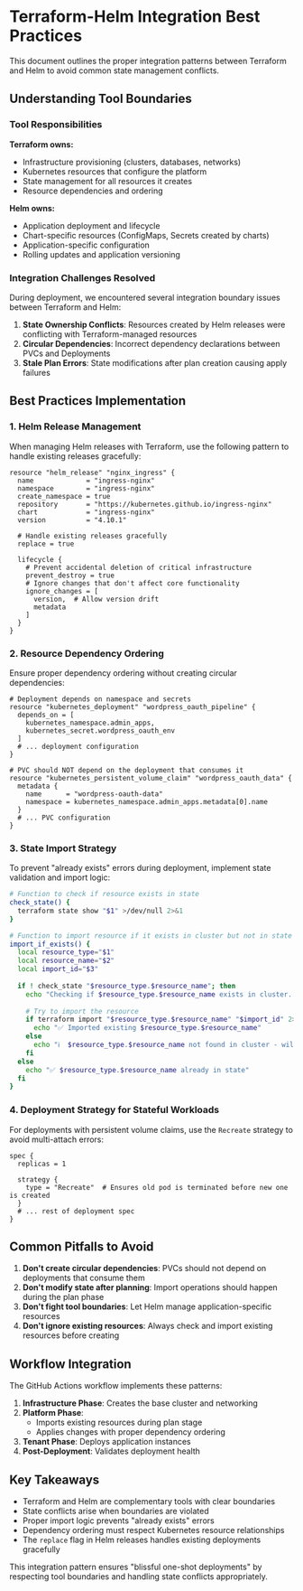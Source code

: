 # Terraform-Helm Integration Best Practices

This document outlines the proper integration patterns between Terraform and Helm to avoid common state management conflicts.

## Understanding Tool Boundaries

### Tool Responsibilities

**Terraform owns:**
- Infrastructure provisioning (clusters, databases, networks)
- Kubernetes resources that configure the platform
- State management for all resources it creates
- Resource dependencies and ordering

**Helm owns:**
- Application deployment and lifecycle
- Chart-specific resources (ConfigMaps, Secrets created by charts)
- Application-specific configuration
- Rolling updates and application versioning

### Integration Challenges Resolved

During deployment, we encountered several integration boundary issues between Terraform and Helm:

1. **State Ownership Conflicts**: Resources created by Helm releases were conflicting with Terraform-managed resources
2. **Circular Dependencies**: Incorrect dependency declarations between PVCs and Deployments
3. **Stale Plan Errors**: State modifications after plan creation causing apply failures

## Best Practices Implementation

### 1. Helm Release Management

When managing Helm releases with Terraform, use the following pattern to handle existing releases gracefully:

```hcl
resource "helm_release" "nginx_ingress" {
  name             = "ingress-nginx"
  namespace        = "ingress-nginx"
  create_namespace = true
  repository       = "https://kubernetes.github.io/ingress-nginx"
  chart            = "ingress-nginx"
  version          = "4.10.1"
  
  # Handle existing releases gracefully
  replace = true
  
  lifecycle {
    # Prevent accidental deletion of critical infrastructure
    prevent_destroy = true
    # Ignore changes that don't affect core functionality
    ignore_changes = [
      version,  # Allow version drift
      metadata
    ]
  }
}
```

### 2. Resource Dependency Ordering

Ensure proper dependency ordering without creating circular dependencies:

```hcl
# Deployment depends on namespace and secrets
resource "kubernetes_deployment" "wordpress_oauth_pipeline" {
  depends_on = [
    kubernetes_namespace.admin_apps,
    kubernetes_secret.wordpress_oauth_env
  ]
  # ... deployment configuration
}

# PVC should NOT depend on the deployment that consumes it
resource "kubernetes_persistent_volume_claim" "wordpress_oauth_data" {
  metadata {
    name      = "wordpress-oauth-data"
    namespace = kubernetes_namespace.admin_apps.metadata[0].name
  }
  # ... PVC configuration
}
```

### 3. State Import Strategy

To prevent "already exists" errors during deployment, implement state validation and import logic:

```bash
# Function to check if resource exists in state
check_state() {
  terraform state show "$1" >/dev/null 2>&1
}

# Function to import resource if it exists in cluster but not in state
import_if_exists() {
  local resource_type="$1"
  local resource_name="$2"
  local import_id="$3"
  
  if ! check_state "$resource_type.$resource_name"; then
    echo "Checking if $resource_type.$resource_name exists in cluster..."
    
    # Try to import the resource
    if terraform import "$resource_type.$resource_name" "$import_id" 2>/dev/null; then
      echo "✅ Imported existing $resource_type.$resource_name"
    else
      echo "ℹ️  $resource_type.$resource_name not found in cluster - will be created"
    fi
  else
    echo "✅ $resource_type.$resource_name already in state"
  fi
}
```

### 4. Deployment Strategy for Stateful Workloads

For deployments with persistent volume claims, use the `Recreate` strategy to avoid multi-attach errors:

```hcl
spec {
  replicas = 1
  
  strategy {
    type = "Recreate"  # Ensures old pod is terminated before new one is created
  }
  # ... rest of deployment spec
}
```

## Common Pitfalls to Avoid

1. **Don't create circular dependencies**: PVCs should not depend on deployments that consume them
2. **Don't modify state after planning**: Import operations should happen during the plan phase
3. **Don't fight tool boundaries**: Let Helm manage application-specific resources
4. **Don't ignore existing resources**: Always check and import existing resources before creating

## Workflow Integration

The GitHub Actions workflow implements these patterns:

1. **Infrastructure Phase**: Creates the base cluster and networking
2. **Platform Phase**: 
   - Imports existing resources during plan stage
   - Applies changes with proper dependency ordering
3. **Tenant Phase**: Deploys application instances
4. **Post-Deployment**: Validates deployment health

## Key Takeaways

- Terraform and Helm are complementary tools with clear boundaries
- State conflicts arise when boundaries are violated
- Proper import logic prevents "already exists" errors
- Dependency ordering must respect Kubernetes resource relationships
- The `replace` flag in Helm releases handles existing deployments gracefully

This integration pattern ensures "blissful one-shot deployments" by respecting tool boundaries and handling state conflicts appropriately.